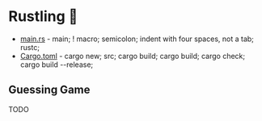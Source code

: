 # Rustling 🦀

- [main.rs](src/main.rs) - main; ! macro; semicolon; indent with four spaces, not a tab; rustc;
- [Cargo.toml](Cargo.toml) - cargo new; src; cargo build; cargo build; cargo check; cargo build --release;

## Guessing Game

TODO

